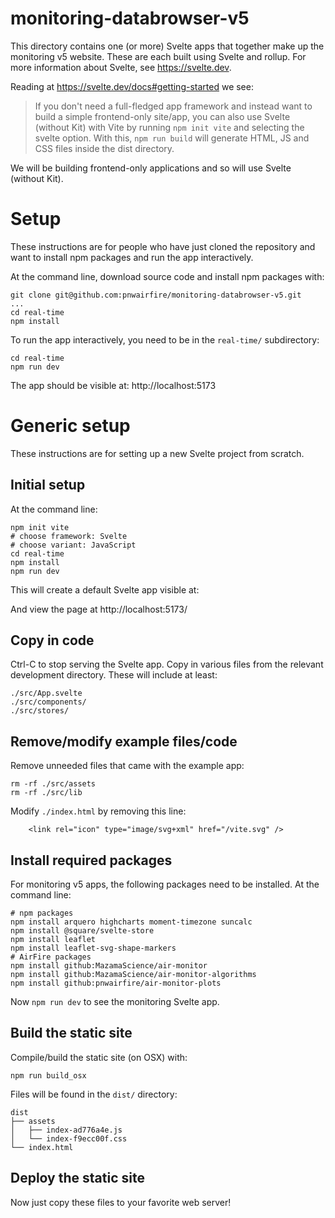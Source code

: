 # monitoring-databrowser-v5

This directory contains one (or more) Svelte apps that together make up the
monitoring v5 website. These are each built using Svelte and rollup. For
more information about Svelte, see https://svelte.dev.

Reading at https://svelte.dev/docs#getting-started we see:

> If you don't need a full-fledged app framework and instead want to build a
> simple frontend-only site/app, you can also use Svelte (without Kit) with Vite
> by running `npm init vite` and selecting the svelte option. With this,
> `npm run build` will generate HTML, JS and CSS files inside the dist directory.

We will be building frontend-only applications and so will use Svelte (without Kit).

# Setup

These instructions are for people who have just cloned the repository and want
to install npm packages and run the app interactively.

At the command line, download source code and install npm packages with:

```
git clone git@github.com:pnwairfire/monitoring-databrowser-v5.git
...
cd real-time
npm install
```

To run the app interactively, you need to be in the `real-time/`
subdirectory:

```
cd real-time
npm run dev
```

The app should be visible at: http://localhost:5173

# Generic setup

These instructions are for setting up a new Svelte project from scratch.

## Initial setup

At the command line:

```
npm init vite
# choose framework: Svelte
# choose variant: JavaScript
cd real-time
npm install
npm run dev
```

This will create a default Svelte app visible at:

And view the page at http://localhost:5173/

## Copy in code

Ctrl-C to stop serving the Svelte app. Copy in various files from the relevant development directory. These will include at least:

```
./src/App.svelte
./src/components/
./src/stores/
```

## Remove/modify example files/code

Remove unneeded files that came with the example app:

```
rm -rf ./src/assets
rm -rf ./src/lib
```

Modify `./index.html` by removing this line:

```
    <link rel="icon" type="image/svg+xml" href="/vite.svg" />
```

## Install required packages

For monitoring v5 apps, the following packages need to be installed. At the
command line:

```
# npm packages
npm install arquero highcharts moment-timezone suncalc
npm install @square/svelte-store
npm install leaflet
npm install leaflet-svg-shape-markers
# AirFire packages
npm install github:MazamaScience/air-monitor
npm install github:MazamaScience/air-monitor-algorithms
npm install github:pnwairfire/air-monitor-plots
```

Now `npm run dev` to see the monitoring Svelte app.

## Build the static site

Compile/build the static site (on OSX) with:

```
npm run build_osx
```

Files will be found in the `dist/` directory:

```
dist
├── assets
│   ├── index-ad776a4e.js
│   └── index-f9ecc00f.css
└── index.html
```

## Deploy the static site

Now just copy these files to your favorite web server!
